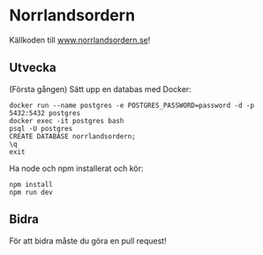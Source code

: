 # Norrlandsordern
Källkoden till www.norrlandsordern.se!

## Utvecka
(Första gången) Sätt upp en databas med Docker:
```
docker run --name postgres -e POSTGRES_PASSWORD=password -d -p 5432:5432 postgres
docker exec -it postgres bash
psql -U postgres
CREATE DATABASE norrlandsordern;
\q
exit
```
Ha node och npm installerat och kör:
```
npm install
npm run dev
```
## Bidra
För att bidra måste du göra en pull request!
